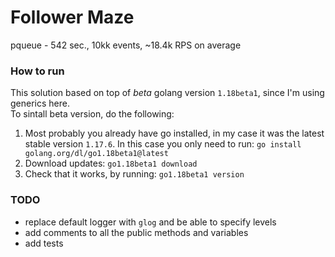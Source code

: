 # Follower Maze  

pqueue - 542 sec., 10kk events, ~18.4k RPS on average

### How to run  

This solution based on top of *beta* golang version `1.18beta1`, since I'm using generics here.  
To sintall beta version, do the following:  
  1. Most probably you already have go installed, in my case it was the latest stable version `1.17.6`. In this case you only need to run: `go install golang.org/dl/go1.18beta1@latest`  
  2. Download updates: `go1.18beta1 download`  
  4. Check that it works, by running: `go1.18beta1 version`  

### TODO  
 - replace default logger with `glog` and be able to specify levels  
 - add comments to all the public methods and variables  
 - add tests  